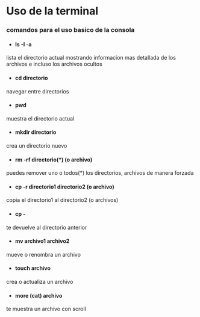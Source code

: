 # Uso de la terminal
  ### comandos para el uso basico de la consola
* #### ls -I -a
lista el directorio actual mostrando informacion mas detallada de los archivos e incluso los archivos ocultos

* #### cd directorio
navegar entre directorios

* #### pwd
muestra el directorio actual

* #### mkdir directorio
crea un directorio nuevo

* #### rm -rf directorio(*) (o archivo)
puedes remover uno o todos(*) los directorios, archivos de manera forzada

* #### cp -r directorio1 directorio2 (o archivo)
copia el directorio1 al directorio2 (o archivos)

* #### cp -
te devuelve al directorio anterior

* #### mv archivo1 archivo2
mueve o renombra un archivo

* #### touch archivo
crea o actualiza un archivo

* #### more (cat) archivo
te muestra un archivo con scroll

